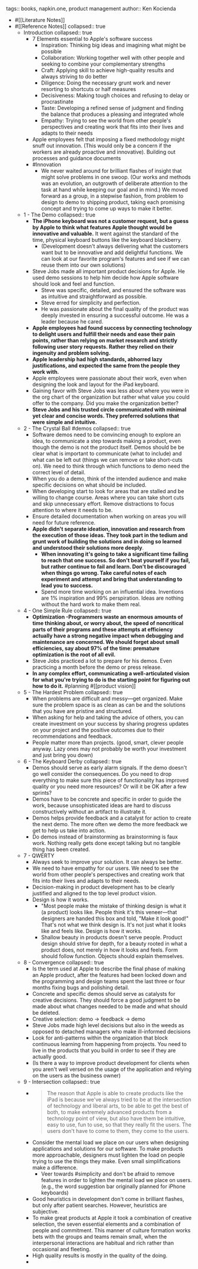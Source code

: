tags:: books, napkin.one, product management
author:: Ken Kocienda

- #[[Literature Notes]]
- #[[Reference Notes]]
  collapsed:: true
	- Introduction
	  collapsed:: true
		- 7 Elements essential to Apple's software success
			- Inspiration: Thinking big ideas and imagining what might be possible
			- Collaboration: Working together well with other people and seeking to combine your complementary strengths
			- Craft: Applying skill to achieve high-quality results and always striving to do better
			- Diligence: Doing the necessary grunt work and never resorting to shortcuts or half measures
			- Decisiveness: Making tough choices and refusing to delay or procrastinate
			- Taste: Developing a refined sense of judgment and finding the balance that produces a pleasing and integrated whole
			- Empathy: Trying to see the world from other people's perspectives and creating work that fits into their lives and adapts to their needs
		- Apple employees felt that imposing a fixed methodology might snuff out innovation. (This would only be a concern if the workers are already proactive and innovative). Building out processes and guidance documents
		- #Innovation
			- We never waited around for brilliant flashes of insight that might solve problems in one swoop. (Our works and methods was an evolution, an outgrowth of deliberate attention to the task at hand while keeping our goal and in mind.) We moved forward as a group, in a stepwise fashion, from problem to design to demo to shipping product, taking each promising concept and trying to come up ways to make it better.
	- 1 - The Demo
	  collapsed:: true
		- **The iPhone keyboard was not a customer request, but a guess by Apple to think what features Apple thought would be innovative and valuable.** It went against the standard of the time, physical keyboard buttons like the keyboard blackberry.
			- (Development doesn't always delivering what the customers want but to be innovative and add delightful functions. We can look at our favorite program's features and see if we can reuse them into our own solutions)
		- Steve Jobs made all important product decisions for Apple. He used demo sessions to help him decide how Apple software should look and feel and function.
			- Steve was specific, detailed, and ensured the software was as intuitive and straightforward as possible.
			- Steve erred for simplicity and perfection.
			- He was passionate about the final quality of the product was deeply invested in ensuring a successful outcome. He was a leader because he cared.
		- **Apple employees had found success by connecting technology to delight users and fulfill their needs and ease their pain points, rather than relying on market research and strictly following user story requests. Rather they relied on their ingenuity and problem solving.**
		- **Apple leadership had high standards, abhorred lazy justifications, and expected the same from the people they work with.**
		- Apple employees were passionate about their work, even when designing the look and layout for the iPad keyboard.
		- Gaining favor with Steve Jobs was less about where you were in the org chart of the organization but rather what value you could offer to the company. Did you make the organization better?
		- **Steve Jobs and his trusted circle communicated with minimal yet clear and concise words. They preferred solutions that were simple and intuitive.**
	- 2 - The Crystal Ball #demos
	  collapsed:: true
		- Software demos need to be convincing enough to explore an idea, to communicate a step towards making a product, even though the demo is not the product itself. Demos should be be clear what is important to communicate (what to include) and what can be left out (things we can remove or take short-cuts on). We need to think through which functions to demo need the correct level of detail.
		- When you do a demo, think of the intended audience and make specific decisions on what should be included.
		- When developing start to look for areas that are stalled and be willing to change course. Areas where you can take short cuts and skip unnecessary effort. Remove distractions to focus attention to where it needs to be.
		- Ensure detailed documentation when working on areas you will need for future reference.
		- **Apple didn't separate ideation, innovation and research from the execution of those ideas. They took part in the tedium and grunt work of building the solutions and in doing so learned and understood their solutions more deeply**.
			- **When innovating it's going to take a significant time failing to reach that one success. So don't beat yourself if you fail, but rather continue to fail and learn. Don't be discouraged when things go wrong. Take careful notes of each experiment and attempt and bring that understanding to lead you to success.**
			- Spend more time working on an influential idea. Inventions are 1% inspiration and 99% perspiration. Ideas are nothing without the hard work to make them real.
	- 4 - One Simple Rule
	  collapsed:: true
		- **Optimization -Programmers waste an enormous amounts of time thinking about, or worry about, the speed of noncritical parts of their programs and these attempts at efficiency actually have a strong negative impact when debugging and maintenance are concerned. We should forget about small efficiencies, say about 97% of the time: premature optimization is the root of all evil.**
		- Steve Jobs practiced a lot to prepare for his demos. Even practicing a month before the demo or press release.
		- **In any complex effort, communicating a well-articulated vision for what you're trying to do is the starting point for figuring out how to do it.** #planning #[[product vision]]
	- 5 - The Hardest Problem
	  collapsed:: true
		- When problems are difficult and messy—get organized. Make sure the problem space is as clean as can be and the solutions that you have are pristine and structured.
		- When asking for help and taking the advice of others, you can create investment on your success by sharing progress updates on your project and the positive outcomes due to their recommendations and feedback.
		- People matter more than projects. (good, smart, clever people anyway. Lazy ones may not probably be worth your investment and just bring you down)
	- 6 - The Keyboard Derby
	  collapsed:: true
		- Demos should serve as early alarm signals. If the demo doesn't go well consider the consequences. Do you need to drop everything to make sure this piece of functionality has improved quality or you need more resources? Or will it be OK after a few sprints?
		- Demos have to be concrete and specific in order to guide the work, because unsophisticated ideas are hard to discuss constructively without an artifact to illustrate it.
		- Demos helps provide feedback and a catalyst for action to create the next demo. The more often we demo the more feedback we get to help us take into action.
		- Do demos instead of brainstorming as brainstorming is faux work. Nothing really gets done except talking but no tangible thing has been created.
	- 7 - QWERTY
		- Always seek to improve your solution. It can always be better.
		- We need to have empathy for our users. We need to see the world from other people's perspectives and creating work that fits into their lives and adapts to their needs.
		- Decision-making in product development has to be clearly justified and aligned to the top level product vision.
		- Design is how it works.
			- "Most people make the mistake of thinking design is what it (a product) looks like. People think it's this veneer—that designers are handed this box and told, "Make it look good!" That's not what we think design is. It's not just what it looks like and feels like. Design is how it works.
			- Shallow beauty in products doesn't serve people. Product design should strive for depth, for a beauty rooted in what a product does, not merely in how it looks and feels. Form should follow function. Objects should explain themselves.
	- 8 - Convergence
	  collapsed:: true
		- Is the term used at Apple to describe the final phase of making an Apple product, after the features had been locked down and the programming and design teams spent the last three or four months fixing bugs and polishing detail.
		- Concrete and specific demos should serve as catalysts for creative decisions. They should force a good judgment to be made about what changes needed to be made and what should be deleted.
		- Creative selection: demo -> feedback -> demo
		- Steve Jobs made high level decisions but also in the weeds as opposed to detached managers who make ill-informed decisions
		- Look for anti-patterns within the organization that block continuous learning from happening from projects. You need to live in the products that you build in order to see if they are actually good.
		- (Is there a way to improve product development for clients when you aren't well versed on the usage of the application and relying on the users as the business owner)
	- 9 - Intersection
	  collapsed:: true
		- > The reason that Apple is able to create products like the iPad is because we've always tried to be at the intersection of technology and liberal arts, to be able to get the best of both, to make extremely advanced products from a technology point of view, but also have them be intuitive, easy to use, fun to use, so that they really fit the users. The users don't have to come to them, they come to the users.
		- Consider the mental load we place on our users when designing applications and solutions for our software. To make products more approachable, designers must lighten the load on people trying to use the things they make. Even small simplifications make a difference.
			- Veer towards #simplicity and don't be afraid to remove features in order to lighten the mental load we place on users. (e.g., the word suggestion bar originally planned for iPhone keyboards)
		- Good heuristics in development don't come in brilliant flashes, but only after patient searches. However, heuristics are subjective.
		- To make great products at Apple it took a combination of creative selection, the seven essential elements and a combination of people and commitment. This manner of culture formation works bets with the groups and teams remain small, when the interpersonal interactions are habitual and rich rather than occasional and fleeting.
		- High quality results is mostly in the quality of the doing.
		-